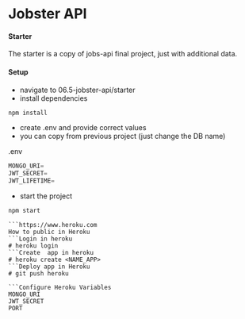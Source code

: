 # Jobster API

#### Starter

The starter is a copy of jobs-api final project, just with additional data.

#### Setup

- navigate to 06.5-jobster-api/starter
- install dependencies

```sh
npm install
```

- create .env and provide correct values
- you can copy from previous project (just change the DB name)

.env

```js
MONGO_URI=
JWT_SECRET=
JWT_LIFETIME=
```

- start the project

```sh
npm start
```
```Pre Requisite, install heroku command line
```https://www.heroku.com
How to public in Heroku
```Login in heroku
# heroku login
```Create  app in heroku
# heroku create <NAME_APP>
```Deploy app in Heroku
# git push heroku

```Configure Heroku Variables
MONGO_URI
JWT_SECRET
PORT
